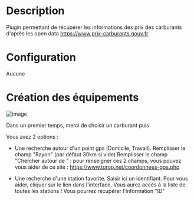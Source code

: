 Description 
===

Plugin permettant de récupérer les informations des prix des carburants d'après les open data https://www.prix-carburants.gouv.fr

Configuration
===
Aucune

Création des équipements
===
![image](https://raw.githubusercontent.com/floman321/prixcarburants/master/docs/fr_FR/Capture1.PNG?raw=true)

Dans un premier temps, merci de choisir un carburant puis

Vous avez 2 options : 
- Une recherche autour d'un point gps (Domicile, Travail).
Remplisser le champ "Rayon" (par défaut 30km si vide)
Remplisser le champ "Chercher autour de " : 
pour renseigner ces 2 champs, vous pouvez vous aider de ce site : https://www.torop.net/coordonnees-gps.php 

- Une recherche d'une station favorite.
Saisir ici un identifiant.
Pour vous aider, cliquer sur le lien dans l'interface.
Vous aurez accès à la liste de toutes les stations ! Vous pourrez récupérer l'information "ID"
